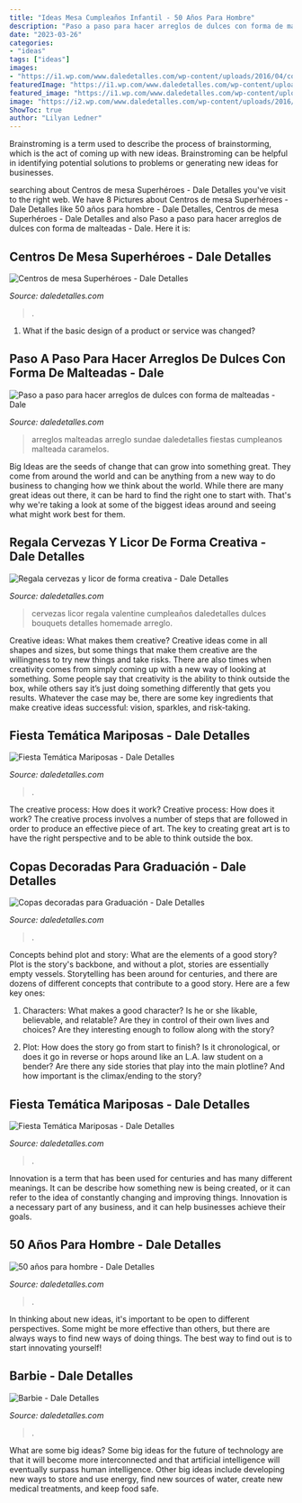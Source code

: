 ```yaml
---
title: "Ideas Mesa Cumpleaños Infantil - 50 Años Para Hombre"
description: "Paso a paso para hacer arreglos de dulces con forma de malteadas"
date: "2023-03-26"
categories:
- "ideas"
tags: ["ideas"]
images:
- "https://i1.wp.com/www.daledetalles.com/wp-content/uploads/2016/04/copa-para-graduacion.jpg"
featuredImage: "https://i1.wp.com/www.daledetalles.com/wp-content/uploads/2016/03/superheroes9.jpg"
featured_image: "https://i1.wp.com/www.daledetalles.com/wp-content/uploads/2016/07/fiesta-barbie32.jpg"
image: "https://i2.wp.com/www.daledetalles.com/wp-content/uploads/2016/02/5027.jpg?resize=564%2C752"
ShowToc: true
author: "Lilyan Ledner"
---
```



Brainstroming is a term used to describe the process of brainstorming, which is the act of coming up with new ideas. Brainstroming can be helpful in identifying potential solutions to problems or generating new ideas for businesses.

	

		
searching about Centros de mesa Superhéroes - Dale Detalles you've visit to the right web. We have 8 Pictures about Centros de mesa Superhéroes - Dale Detalles like 50 años para hombre - Dale Detalles, Centros de mesa Superhéroes - Dale Detalles and also Paso a paso para hacer arreglos de dulces con forma de malteadas - Dale. Here it is:
		
    
## Centros De Mesa Superhéroes - Dale Detalles

<img loading=lazy src="https://i1.wp.com/www.daledetalles.com/wp-content/uploads/2016/03/superheroes9.jpg" onerror="this.onerror=null;this.src='https://tse1.mm.bing.net/th?id=OIP.xmst29HO-MBeHS3RsgL0nAHaEm&amp;pid=15.1';" alt="Centros de mesa Superhéroes - Dale Detalles">

_Source: daledetalles.com_

>. 

	

1. What if the basic design of a product or service was changed?

    
## Paso A Paso Para Hacer Arreglos De Dulces Con Forma De Malteadas - Dale

<img loading=lazy src="https://i2.wp.com/www.daledetalles.com/wp-content/uploads/2016/07/arreglo-con-forma-de-malteada20.jpg" onerror="this.onerror=null;this.src='https://tse2.mm.bing.net/th?id=OIP.BwraBrj34LV4omxHcEZOkQHaJ4&amp;pid=15.1';" alt="Paso a paso para hacer arreglos de dulces con forma de malteadas - Dale">

_Source: daledetalles.com_

>arreglos malteadas arreglo sundae daledetalles fiestas cumpleanos malteada caramelos. 

	

Big Ideas are the seeds of change that can grow into something great. They come from around the world and can be anything from a new way to do business to changing how we think about the world. While there are many great ideas out there, it can be hard to find the right one to start with. That's why we're taking a look at some of the biggest ideas around and seeing what might work best for them.

    
## Regala Cervezas Y Licor De Forma Creativa - Dale Detalles

<img loading=lazy src="https://i0.wp.com/www.daledetalles.com/wp-content/uploads/2017/05/regala-cervezas-y-licor-de-forma-creativa11.jpg?resize=564%2C752" onerror="this.onerror=null;this.src='https://tse3.mm.bing.net/th?id=OIP.cQPI-4DAZJw5xwcqliN6VQHaJ4&amp;pid=15.1';" alt="Regala cervezas y licor de forma creativa - Dale Detalles">

_Source: daledetalles.com_

>cervezas licor regala valentine cumpleaños daledetalles dulces bouquets detalles homemade arreglo. 

	

Creative ideas: What makes them creative?
Creative ideas come in all shapes and sizes, but some things that make them creative are the willingness to try new things and take risks. There are also times when creativity comes from simply coming up with a new way of looking at something. Some people say that creativity is the ability to think outside the box, while others say it’s just doing something differently that gets you results. Whatever the case may be, there are some key ingredients that make creative ideas successful: vision, sparkles, and risk-taking.

    
## Fiesta Temática Mariposas - Dale Detalles

<img loading=lazy src="https://i2.wp.com/www.daledetalles.com/wp-content/uploads/2016/03/1-4.jpg?resize=427%2C640" onerror="this.onerror=null;this.src='https://tse1.mm.bing.net/th?id=OIP.VWUAJ10EGH-uJLt4eRcuSAAAAA&amp;pid=15.1';" alt="Fiesta Temática Mariposas - Dale Detalles">

_Source: daledetalles.com_

>. 

	

The creative process: How does it work?
Creative process: How does it work?
The creative process involves a number of steps that are followed in order to produce an effective piece of art. The key to creating great art is to have the right perspective and to be able to think outside the box.

    
## Copas Decoradas Para Graduación - Dale Detalles

<img loading=lazy src="https://i1.wp.com/www.daledetalles.com/wp-content/uploads/2016/04/copa-para-graduacion.jpg" onerror="this.onerror=null;this.src='https://tse2.mm.bing.net/th?id=OIP.CZR3Y778h1apvrGlqONE-gHaLH&amp;pid=15.1';" alt="Copas decoradas para Graduación - Dale Detalles">

_Source: daledetalles.com_

>. 

	

Concepts behind plot and story: What are the elements of a good story?
Plot is the story's backbone, and without a plot, stories are essentially empty vessels. Storytelling has been around for centuries, and there are dozens of different concepts that contribute to a good story. Here are a few key ones:
1) Characters: What makes a good character? Is he or she likable, believable, and relatable? Are they in control of their own lives and choices? Are they interesting enough to follow along with the story?

2) Plot: How does the story go from start to finish? Is it chronological, or does it go in reverse or hops around like an L.A. law student on a bender? Are there any side stories that play into the main plotline? And how important is the climax/ending to the story?

    
## Fiesta Temática Mariposas - Dale Detalles

<img loading=lazy src="https://i0.wp.com/www.daledetalles.com/wp-content/uploads/2016/03/10-4.jpg?resize=480%2C640" onerror="this.onerror=null;this.src='https://tse3.mm.bing.net/th?id=OIP.IqS9TQhNdSR8SLi3xuhN7wHaJ4&amp;pid=15.1';" alt="Fiesta Temática Mariposas - Dale Detalles">

_Source: daledetalles.com_

>. 

	

Innovation is a term that has been used for centuries and has many different meanings. It can be describe how something new is being created, or it can refer to the idea of constantly changing and improving things. Innovation is a necessary part of any business, and it can help businesses achieve their goals.

    
## 50 Años Para Hombre - Dale Detalles

<img loading=lazy src="https://i2.wp.com/www.daledetalles.com/wp-content/uploads/2016/02/5027.jpg?resize=564%2C752" onerror="this.onerror=null;this.src='https://tse1.mm.bing.net/th?id=OIP.V2juDWyc-yUdrOAR7gJu0AHaJ4&amp;pid=15.1';" alt="50 años para hombre - Dale Detalles">

_Source: daledetalles.com_

>. 

	

In thinking about new ideas, it's important to be open to different perspectives. Some might be more effective than others, but there are always ways to find new ways of doing things. The best way to find out is to start innovating yourself!

    
## Barbie - Dale Detalles

<img loading=lazy src="https://i1.wp.com/www.daledetalles.com/wp-content/uploads/2016/07/fiesta-barbie32.jpg" onerror="this.onerror=null;this.src='https://tse4.mm.bing.net/th?id=OIP.tktIp8B3dbYWYise9lHrIwHaJ4&amp;pid=15.1';" alt="Barbie - Dale Detalles">

_Source: daledetalles.com_

>. 

	

What are some big ideas?
Some big ideas for the future of technology are that it will become more interconnected and that artificial intelligence will eventually surpass human intelligence. Other big ideas include developing new ways to store and use energy, find new sources of water, create new medical treatments, and keep food safe.

